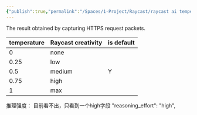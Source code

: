 ```yaml
---
{"publish":true,"permalink":"/Spaces/1-Project/Raycast/raycast ai temperature 和 reasoning effort 的实际映射关系.md","created":"2025-04-12","modified":"2025-04-12","published":"2025-07-12T14:09:52.057+08:00","cssclasses":""}
---
```




The result obtained by capturing HTTPS request packets.

| temperature | Raycast creativity | is default |
| ----------- | ------------------ | ---------- |
| 0           | none               |            |
| 0.25        | low                |            |
| 0.5         | medium             | Y          |
| 0.75        | high               |            |
| 1           | max                |            |

推理强度：
目前看不出，只看到一个high字段
"reasoning_effort": "high",